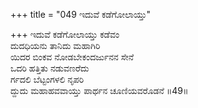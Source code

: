 +++
title = "049 ಇದುವೆ ಕಡೆಗೋಲಾಯ್ತು"

+++
ಇದುವೆ ಕಡೆಗೋಲಾಯ್ತು ಕಡೆವಂ  
ದುದಧಿಯನು ತಾನಿದು ಮಹಾಗಿರಿ  
ಯಿದರ ಬಿಂಕವ ನೋಡಬೇಕಂದರ್ಜುನನ ಸೇನೆ  
ಒದರಿ ಹತ್ತಿತು ನಡುವಣರೆದು  
ರ್ಗದಲಿ ಬೆಟ್ಟಂಗಳಲಿ ನೃಪರಿ  
ದ್ದುದು ಮಹಾಹವವಾಯ್ತು ಪಾರ್ಥನ ಚೂಣಿಯವರೊಡನೆ     ॥49॥